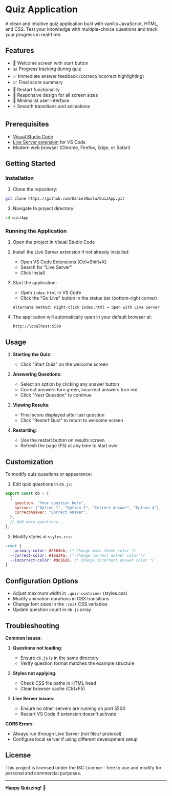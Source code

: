 # Quiz Application

A clean and intuitive quiz application built with vanilla JavaScript, HTML, and CSS. Test your knowledge with multiple-choice questions and track your progress in real-time.

## Features

- 🎯 Welcome screen with start button
- 📊 Progress tracking during quiz
- ✅ Immediate answer feedback (correct/incorrect highlighting)
- 📈 Final score summary
- 🔄 Restart functionality
- 📱 Responsive design for all screen sizes
- 🎨 Minimalist user interface
- ⚡ Smooth transitions and animations

## Prerequisites

- [Visual Studio Code](https://code.visualstudio.com/)
- [Live Server extension](https://marketplace.visualstudio.com/items?itemName=ritwickdey.LiveServer) for VS Code
- Modern web browser (Chrome, Firefox, Edge, or Safari)

## Getting Started

### Installation

1. Clone the repository:

```bash
git clone https://github.com/DanielNwolu/QuizApp.git
```

2. Navigate to project directory:

```bash
cd quizApp
```

### Running the Application

1. Open the project in Visual Studio Code

2. Install the Live Server extension if not already installed:

   - Open VS Code Extensions (Ctrl+Shift+X)
   - Search for "Live Server"
   - Click Install

3. Start the application:

   - Open `index.html` in VS Code
   - Click the "Go Live" button in the status bar (bottom-right corner)

   ```plaintext
   Alternate method: Right-click index.html → Open with Live Server
   ```

4. The application will automatically open in your default browser at:
   ```http
   http://localhost:5500
   ```

## Usage

1. **Starting the Quiz**:
   - Click "Start Quiz" on the welcome screen
2. **Answering Questions**:

   - Select an option by clicking any answer button
   - Correct answers turn green, incorrect answers turn red
   - Click "Next Question" to continue

3. **Viewing Results**:

   - Final score displayed after last question
   - Click "Restart Quiz" to return to welcome screen

4. **Restarting**:
   - Use the restart button on results screen
   - Refresh the page (F5) at any time to start over

## Customization

To modify quiz questions or appearance:

1. Edit quiz questions in `db.js`:

```javascript
export const db = [
  {
    question: "Your question here",
    options: ["Option 1", "Option 2", "Correct Answer", "Option 4"],
    correctAnswer: "Correct Answer",
  },
  // Add more questions...
];
```

2. Modify styles in `styles.css`:

```css
:root {
  --primary-color: #2563eb; /* Change main theme color */
  --correct-color: #16a34a; /* Change correct answer color */
  --incorrect-color: #dc2626; /* Change incorrect answer color */
}
```

## Configuration Options

- Adjust maximum width in `.quiz-container` (styles.css)
- Modify animation durations in CSS transitions
- Change font sizes in the `:root` CSS variables
- Update question count in `db.js` array

## Troubleshooting

**Common Issues**:

1. **Questions not loading**:

   - Ensure `db.js` is in the same directory
   - Verify question format matches the example structure

2. **Styles not applying**:

   - Check CSS file paths in HTML head
   - Clear browser cache (Ctrl+F5)

3. **Live Server issues**:
   - Ensure no other servers are running on port 5500
   - Restart VS Code if extension doesn't activate

**CORS Errors**:

- Always run through Live Server (not file:// protocol)
- Configure local server if using different development setup

## License

This project is licensed under the ISC License - free to use and modify for personal and commercial purposes.

---

**Happy Quizzing!** 🚀
